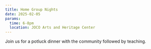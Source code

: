 ```yaml
---
title: Home Group Nights
date: 2025-02-05
params:
  time: 6-8pm
  location: JOCO Arts and Heritage Center
---
```


Join us for a potluck dinner with the community followed by teaching.
